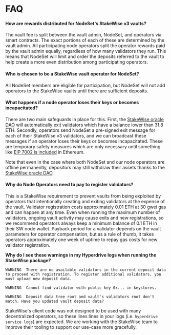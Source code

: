 # FAQ

#### How are rewards distributed for NodeSet's StakeWise v3 vaults?

The vault fee is split between the vault admin, NodeSet, and operators via smart contracts. The exact portions of each of these are determined by the vault admin. All participating node operators split the operator rewards paid by the vault admin equally, regardless of how many validators they run. This means that NodeSet will limit and order the deposits referred to the vault to help create a more even distribution among participating operators.

#### Who is chosen to be a StakeWise vault operator for NodeSet?

All NodeSet members are eligible for participation, but NodeSet will not add operators to the StakeWise vaults until there are sufficient deposits.

#### What happens if a node operator loses their keys or becomes incapacitated?

There are two main safeguards in place for this. First, the [StakeWise oracle DAO](https://docs.stakewise.io/for-developers/oracles) will automatically exit validators which have a balance lower than 31.8 ETH. Secondly, operators send NodeSet a pre-signed exit message for each of their StakeWise v3 validators, and we can broadcast these messages if an operator loses their keys or becomes incapacitated. These are temporary safety measures which are only necessary until something like [EIP 7002 is included](https://eips.ethereum.org/EIPS/eip-7002) in Ethereum.

Note that even in the case where both NodeSet and our node operators are offline permanently, depositors may still withdraw their assets thanks to the [StakeWise oracle DAO](https://docs-v3.stakewise.io/for-developers/oracles).

#### Why do Node Operators need to pay to register validators?

This is a StakeWise requirement to prevent vaults from being exploited by operators that intentionally creating and exiting validators at the expense of the vault. Validator registration costs approximately 0.01 ETH at 30 gwei gas and can happen at any time. Even when running the maximum number of validators, ongoing vault activity may cause exits and new registrations, so we recommend operators always keep a minimum balance of 0.1 ETH in their SW node wallet. Payback period for a validator depends on the vault parameters for operator compensation, but as a rule of thumb, it takes operators approximately one week of uptime to repay gas costs for new validator registration.

**Why do I see these warnings in my Hyperdrive logs when running the StakeWise package?**

```
WARNING  There are no available validators in the current deposit data to proceed with registration. To register additional validators, you must upload new deposit data.
```

```
WARNING  Cannot find validator with public key 0x... in keystores.
```

```
WARNING  Deposit data tree root and vault's validators root don't match. Have you updated vault deposit data?
```

StakeWise's client code was not designed to be used with many decentralized operators, so these lines lines in your logs (i.e. `hyperdrive service logs`) are expected. We are working with the StakeWise team to improve their tooling to support our use-case more gracefully.
